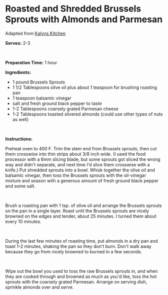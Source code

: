 Roasted and Shredded Brussels Sprouts with Almonds and Parmesan
===============================================================

Adapted from [Kalyns Kitchen](http://www.kalynskitchen.com/2009/11/recipe-for-shredded-and-roasted.html)

**Serves:** 2-3

 

**Preparation Time:** 1 hour

**Ingredients:**

-   1 pound Brussels Sprouts
-   1 1/2 Tablespoons olive oil plus about 1 teaspoon for brushing roasting pan
-   1 teaspoon balsamic vinegar
-   salt and fresh ground black pepper to taste
-   1-2 Tablespoons coarsely grated Parmesan cheese
-   1-2 Tablespoons toasted slivered almonds (could use other types of nuts as well)

 

**Instructions:**

Preheat oven to 400 F. Trim the stem end from Brussels sprouts, then cut them crosswise into thin strips about 3/8 inch wide. (I used the food processor with a 6mm slicing blade, but some sprouts got sliced the wrong way and didn't separate, and next time I'd slice them crosswise with a knife.) Put shredded sprouts into a bowl. Whisk together the olive oil and balsamic vinegar, then toss the Brussels sprouts with the oil-vinegar mixture and season with a generous amount of fresh ground black pepper and some salt.

 

Brush a roasting pan with 1 tsp. of olive oil and arrange the Brussels sprouts on the pan in a single layer. Roast until the Brussels sprouts are nicely browned on the edges and tender, about 25 minutes. I turned them about every 10 minutes.

 

During the last few minutes of roasting time, put almonds in a dry pan and toast 1-2 minutes, shaking the pan so they don't burn. Don't walk away because they go from nicely browned to burned in a few seconds.

 

Wipe out the bowl you used to toss the raw Brussels sprouts in, and when they are cooked through and browned as much as you'd like, toss the hot sprouts with the coarsely grated Parmesan. Arrange on serving dish, sprinkle almonds over and serve.
